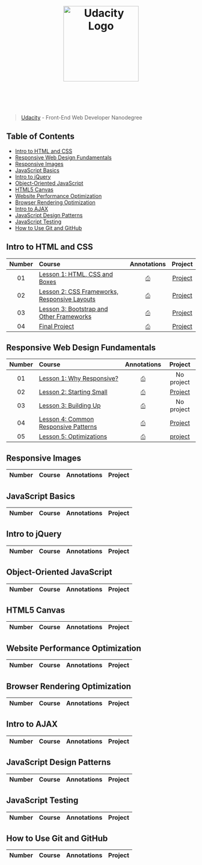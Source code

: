 <h1 align="center">
	<br>
	<img width="200" src="https://upload.wikimedia.org/wikipedia/commons/f/fd/Udacity_Logo.svg" alt="Udacity Logo">
	<br>
	<br>
	<br>
</h1>

> [Udacity](https://www.udacity.com/course/front-end-web-developer-nanodegree--nd001) - Front-End Web Developer Nanodegree

## Table of Contents

- [Intro to HTML and CSS](#intro-to-html-and-css)
- [Responsive Web Design Fundamentals](#responsive-web-design-fundamentals)
- [Responsive Images](#responsive-images)
- [JavaScript Basics](#javaScript-basics)
- [Intro to jQuery](#intro-to-jquery)
- [Object-Oriented JavaScript](#object-oriented-javascript)
- [HTML5 Canvas](#html5-canvas)
- [Website Performance Optimization](#website-performance-optimization)
- [Browser Rendering Optimization](#browser-rendering-optimization)
- [Intro to AJAX](#intro-to-ajax)
- [JavaScript Design Patterns](#javascript-design-patterns)
- [JavaScript Testing](#javascript-testing)
- [How to Use Git and GitHub](#how-to-use-git-and-github)

## Intro to HTML and CSS

| Number | Course | Annotations | Project |
| :---: | :--- | :---: | :---: |
| 01 | [Lesson 1: HTML, CSS and Boxes](https://www.udacity.com/course/viewer#!/c-ud304/l-2617868617/e-2672258561/m-2600669133) | [⎙]() | [Project](http://felipoliveira.github.io/courses/courses/front-end-web-developer-nanodegree/intro-to-html-css/lesson1-html-and-css-boxes) |
| 02 | [Lesson 2: CSS Frameworks, Responsive Layouts](https://www.udacity.com/course/viewer#!/c-ud304/l-2810388540/e-2872198574/m-2872198575) | [⎙]() | [Project](http://felipoliveira.github.io/courses/courses/front-end-web-developer-nanodegree/intro-to-html-css/lesson2-css-frameworks-responsive-layouts/framework/) |
| 03 | [Lesson 3: Bootstrap and Other Frameworks](https://www.udacity.com/course/viewer#!/c-ud304/l-2794148535/e-2730818603/m-2730818604) | [⎙]() | [Project](http://felipoliveira.github.io/courses/courses/front-end-web-developer-nanodegree/intro-to-html-css/lesson3-bootstrap-and-other-frameworks/) |
| 04 | [Final Project](https://www.udacity.com/course/viewer#!/c-ud304/l-3063988721/m-3670088566) | [⎙]() | [Project](http://felipoliveira.github.io/courses/courses/front-end-web-developer-nanodegree/intro-to-html-css/final-project/) |


## Responsive Web Design Fundamentals

| Number | Course | Annotations | Project |
| :---: | :--- | :---: | :---: |
| 01 | [Lesson 1: Why Responsive?](https://www.udacity.com/course/viewer#!/c-ud893/l-3523969367/m-3525619348) | [⎙]() | No project |
| 02 | [Lesson 2: Starting Small](https://www.udacity.com/course/viewer#!/c-ud893/l-3494350031/m-3617688539) | [⎙]() | [Project](http://felipoliveira.github.io/courses/courses/front-end-web-developer-nanodegree/responsive-web-design-fundamentals/lesson2-starting-small/) |
| 03 | [Lesson 3: Building Up](https://www.udacity.com/course/viewer#!/c-ud893/l-3533879576/m-3563669102) | [⎙]() | No project |
| 04 | [Lesson 4: Common Responsive Patterns](https://www.udacity.com/course/viewer#!/c-ud893/l-3561069759/m-3579328553) | [⎙]() | [Project](http://felipoliveira.github.io/courses/courses/front-end-web-developer-nanodegree/responsive-web-design-fundamentals/lesson4-common-responsive-patterns/) |
| 05 | [Lesson 5: Optimizations](https://www.udacity.com/course/viewer#!/c-ud893/l-3581758575/m-3508540397) | [⎙]() | [project](http://felipoliveira.github.io/courses/courses/front-end-web-developer-nanodegree/responsive-web-design-fundamentals/lesson5-optimizations/) |


## Responsive Images

| Number | Course | Annotations | Project |
| :---: | :--- | :---: | :---: |


## JavaScript Basics

| Number | Course | Annotations | Project |
| :---: | :--- | :---: | :---: |


## Intro to jQuery

| Number | Course | Annotations | Project |
| :---: | :--- | :---: | :---: |


## Object-Oriented JavaScript

| Number | Course | Annotations | Project |
| :---: | :--- | :---: | :---: |


## HTML5 Canvas

| Number | Course | Annotations | Project |
| :---: | :--- | :---: | :---: |


## Website Performance Optimization

| Number | Course | Annotations | Project |
| :---: | :--- | :---: | :---: |


## Browser Rendering Optimization

| Number | Course | Annotations | Project |
| :---: | :--- | :---: | :---: |


## Intro to AJAX

| Number | Course | Annotations | Project |
| :---: | :--- | :---: | :---: |


## JavaScript Design Patterns

| Number | Course | Annotations | Project |
| :---: | :--- | :---: | :---: |


## JavaScript Testing

| Number | Course | Annotations | Project |
| :---: | :--- | :---: | :---: |


## How to Use Git and GitHub

| Number | Course | Annotations | Project |
| :---: | :--- | :---: | :---: |
